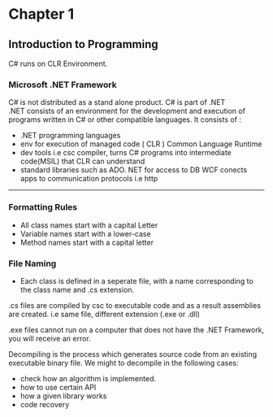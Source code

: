 # Chapter 1

## Introduction to Programming

C# runs on CLR Environment.

### Microsoft .NET Framework

C# is not distributed as a stand alone product.
C# is part of .NET  
.NET consists of an environment for the development
and execution of programs written in C# or other
compatible languages.
It consists of :

- .NET programming languages
- env for execution of managed code ( CLR )
  Common Language Runtime
- dev tools i.e csc compiler, turns C# programs
  into intermediate code(MSIL) that CLR can understand
- standard libraries such as ADO. NET for access to DB
  WCF conects apps to communication
  protocols i.e http

---

### Formatting Rules

- All class names start with a capital Letter
- Variable names start with a lower-case
- Method names start with a capital letter

### File Naming

- Each class is defined in a seperate file, with a name
  corresponding to the class name and .cs extension.

.cs files are compiled by csc to executable code and
as a result assemblies are created.
i.e same file, different extension (.exe or .dll)

.exe files cannot run on a computer that does not have
the .NET Framework, you will receive an error.

Decompiling is the process which generates source code
from an existing executable binary file. We might to
decompile in the following cases:

- check how an algorithm is implemented.
- how to use certain API
- how a given library works
- code recovery
